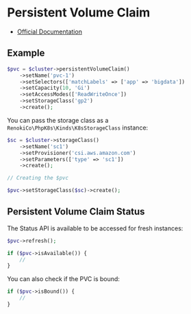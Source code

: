 # Persistent Volume Claim

- [Official Documentation](https://kubernetes.io/docs/concepts/storage/persistent-volumes/#persistentvolumeclaims)

## Example

```php
$pvc = $cluster->persistentVolumeClaim()
    ->setName('pvc-1')
    ->setSelectors(['matchLabels' => ['app' => 'bigdata'])
    ->setCapacity(10, 'Gi')
    ->setAccessModes(['ReadWriteOnce'])
    ->setStorageClass('gp2')
    ->create();
```

You can pass the storage class as a `RenokiCo\PhpK8s\Kinds\K8sStorageClass` instance:

```php
$sc = $cluster->storageClass()
    ->setName('sc1')
    ->setProvisioner('csi.aws.amazon.com')
    ->setParameters(['type' => 'sc1'])
    ->create();

// Creating the $pvc

$pvc->setStorageClass($sc)->create();
```

## Persistent Volume Claim Status

The Status API is available to be accessed for fresh instances:

```php
$pvc->refresh();

if ($pvc->isAvailable()) {
    //
}
```

You can also check if the PVC is bound:

```php
if ($pvc->isBound()) {
    //
}
```
